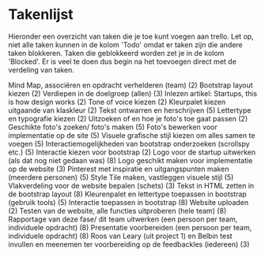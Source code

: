 # Takenlijst
Hieronder een overzicht van taken die je toe kunt voegen aan trello. Let op, niet alle taken kunnen in de kolom 'Todo' omdat er taken zijn die andere taken blokkeren. Taken die geblokkeerd worden zet je in de kolom 'Blocked'. Er is veel te doen dus begin na het toevoegen direct met de verdeling van taken.

Mind Map, associëren en opdracht verhelderen (team) (2)
Bootstrap layout kiezen (2)
Verdiepen in de doelgroep (allen) (3)
Inlezen artikel: Startups, this is how design works (2)
Tone of voice kiezen (2)
Kleurpalet kiezen uitgaande van klaskleur (2)
Tekst ontwarren en herschrijven (5)
Lettertype en typografie kiezen (2)
Uitzoeken of en hoe je foto's toe gaat passen (2)
Geschikte foto's zoeken/ foto's maken (5)
Foto's bewerken voor implementatie op de site (5)
Visuele grafische stijl kiezen om alles samen te voegen (5)
Interactiemogelijkheden van bootstrap onderzoeken (scrollspy etc.) (5)
Interactie kiezen voor bootstrap (2)
Logo voor de startup uitwerken (als dat nog niet gedaan was) (8)
Logo geschikt maken voor implementatie op de website (3)
Pinterest met inspiratie en uitgangspunten maken (meerdere personen) (5)
Style Tile maken, vastleggen visuele stijl (5)
Vlakverdeling voor de website bepalen (schets) (3)
Tekst in HTML zetten in de bootstrap layout (8)
Kleurenpalet en lettertype toepassen in bootstrap (gebruik tools) (5)
Interactie toepassen in bootstrap (8)
Website uploaden (2)
Testen van de website, alle functies uitproberen (hele team) (8)
Rapportage van deze fase/ dit team uitwerken (een persoon per team, individuele opdracht)  (8)
Presentatie voorbereiden (een persoon per team, individuele opdracht) (8)
Roos van Leary (uit project 1) en Belbin test invullen en meenemen ter voorbereiding op de feedbackles (iedereen) (3)
